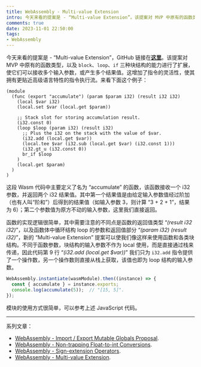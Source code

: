 ```yaml
---
title: WebAssembly - Multi-value Extension
intro: 今天来看的提案是 - “Multi-value Extension”。该提案对 MVP 中原有的函数类型，以及 block、loop、if 三种块结构的能力进行了扩展，使它们可以接收多个输入参数，或产生多个结果值。这增加了指令的灵活性，使其拥有更贴近高级语言特性的指令执行流。
comments: true
date: 2023-11-01 22:50:00
tags:
- WebAssembly
---
```



今天来看的提案是 - “Multi-value Extension”，GitHub 链接在<b>[这里](https://github.com/WebAssembly/multi-value/blob/master/proposals/multi-value/Overview.md)</b>。该提案对 MVP 中原有的函数类型，以及 `block`、`loop`、`if` 三种块结构的能力进行了扩展，使它们可以接收多个输入参数，或产生多个结果值。这增加了指令的灵活性，使其拥有更贴近高级语言特性的指令执行流。来看下面这个例子：


```wat
(module
  (func (export "accumulate") (param $param i32) (result i32 i32)
    (local $var i32)
    (local.set $var (local.get $param))

    ;; Stack slot for storing accumulation result.
    (i32.const 0)  
    (loop $loop (param i32) (result i32)
      ;; Plus the i32 on the stack with the value of $var.
      (i32.add (local.get $var))  
      (local.tee $var (i32.sub (local.get $var) (i32.const 1)))
      (i32.gt_u (i32.const 0))
      br_if $loop
    )
    (local.get $param)
  )
)
```

这段 Wasm 代码中主要定义了名为 “accumulate” 的函数，该函数接收一个 i32 参数，并返回两个 i32 结果值。其中第一个结果值是由给定输入参数值经过阶加（也有人叫“阶和”）后得到的结果值（如输入参数 3，则计算 “3 + 2 + 1”，结果为 6）；第二个参数值为原方不动的输入参数，这里我们直接返回。

函数的实现逻辑很简单，其中需要注意的不同点是函数的返回值类型 “<i>(result i32 i32)</i>”，以及函数体中循环结构 loop 的参数和返回值部分 “<i>(param i32) (result i32)</i>”，新的 “Multi-value Extension” 提案可以使我们像这样来使用函数和各类块结构。不同于函数参数，块结构的输入参数不作为 local 使用，而是直接通过栈来传递，因此代码第 9 行 “<i>(i32.add (local.get $var))</i>” 我们只为 `i32.add` 指令提供了一个操作数，另一个操作数则直接从栈上获取，该值也即为 loop 结构的输入参数。


```javascript
WebAssembly.instantiate(wasmModule).then((instance) => { 
  const { accumulate } = instance.exports;
  console.log(accumulate(5));  // "[15, 5]".
}); 
```

模块的使用方式很简单，可以参考上述 JavaScript 代码。



<hr>

系列文章：

* [WebAssembly - Import / Export Mutable Globals Proposal](/2023/10/31/WebAssembly-Import-Export-Mutable-Globals-Proposal/).
* [WebAssembly - Non-trapping Float-to-int Conversions](/2023/11/01/WebAssembly-Non-trapping-Float-to-int-Conversions/).
* [WebAssembly - Sign-extension Operators](/2023/11/01/WebAssembly-Sign-extension-operators/).
* [WebAssembly - Multi-value Extension](/2023/11/01/WebAssembly-Multi-value-Extension/).


